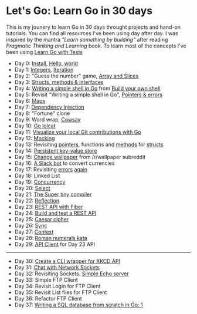 # Let's Go: Learn Go in 30 days

This is my jounery to learn Go in 30 days throught projects and hand-on tutorials. You can find all resources I've been using day after day. I was inspired by the mantra _"Learn something by building"_ after reading _Pragmatic Thinking and Learning_ book. To learn most of the concepts I've been using [Learn Go with Tests](https://github.com/quii/learn-go-with-tests)

* Day 0: [Install](https://github.com/quii/learn-go-with-tests/blob/master/install-go.md), [Hello, world](https://github.com/quii/learn-go-with-tests/blob/master/hello-world.md)
* Day 1: [Integers](https://github.com/quii/learn-go-with-tests/blob/master/integers.md), [Iteration](https://github.com/quii/learn-go-with-tests/blob/master/iteration.md)
* Day 2: "Guess the number" game, [Array and Slices](https://github.com/quii/learn-go-with-tests/blob/master/arrays-and-slices.md)
* Day 3: [Structs, methods & interfaces](https://github.com/quii/learn-go-with-tests/blob/master/structs-methods-and-interfaces.md)
* Day 4: [Writing a simple shell in Go](https://sj14.gitlab.io/post/2018-07-01-go-unix-shell/) from [Build your own shell](https://github.com/danistefanovic/build-your-own-x#build-your-own-shell)
* Day 5: Revisit "Writing a simple shell in Go", [Pointers & errors](https://github.com/quii/learn-go-with-tests/blob/master/pointers-and-errors.md)
* Day 6: [Maps](https://github.com/quii/learn-go-with-tests/blob/master/maps.md)
* Day 7: [Dependency Injection](https://github.com/quii/learn-go-with-tests/blob/master/dependency-injection.md)
* Day 8: "Fortune" clone
* Day 9: Word wrap, [Cowsay](https://flaviocopes.com/go-tutorial-cowsay/)
* Day 10: [Go lolcat](https://flaviocopes.com/go-tutorial-lolcat/)
* Day 11: [Visualize your local Git contributions with Go](https://flaviocopes.com/go-git-contributions)
* Day 12: [Mocking](https://github.com/quii/learn-go-with-tests/blob/master/mocking.md)
* Day 13: Revisiting [pointers](https://golangbot.com/pointers/), functions and [methods](https://golangbot.com/methods/) for [structs](https://golangbot.com/structs/)
* Day 14: [Persistent key-value store](https://www.opsdash.com/blog/persistent-key-value-store-golang.html)
* Day 15: [Change wallpaper](https://forum.golangbridge.org/t/beginner-to-golang-and-coding-projects/5198/4) from /r/wallpaper subreddit
* Day 16: [A Slack bot](https://labs.unacast.com/writing-a-slack-chatbot-in-golang-31758cba86fe) to convert currencies
* Day 17: Revisiting [errors](https://gobyexample.com/errors) [again](https://golangbot.com/error-handling/)
* Day 18: Linked List
* Day 19: [Concurrency](https://github.com/quii/learn-go-with-tests/blob/master/concurrency.md)
* Day 20: [Select](https://github.com/quii/learn-go-with-tests/blob/master/select.md)
* Day 21: [The Super tiny compiler](https://github.com/hazbo/the-super-tiny-compiler)
* Day 22: [Reflection](https://github.com/quii/learn-go-with-tests/blob/master/reflection.md)
* Day 23: [REST API with Fiber](https://tutorialedge.net/golang/basic-rest-api-go-fiber)
* Day 24: [Build and test a REST API](https://semaphoreci.com/community/tutorials/building-and-testing-a-rest-api-in-go-with-gorilla-mux-and-postgresql)
* Day 25: [Caesar cipher](https://en.wikipedia.org/wiki/Caesar_cipher)
* Day 26: [Sync](https://github.com/quii/learn-go-with-tests/blob/master/sync.md)
* Day 27: [Context](https://github.com/quii/learn-go-with-tests/blob/master/context.md)
* Day 28: [Roman numerals kata](https://github.com/quii/learn-go-with-tests/blob/master/roman-numerals.md)
* Day 29: [API Client](https://blog.gopheracademy.com/advent-2019/api-clients-humans/) for Day 23 API

***

* Day 30: [Create a CLI wrapper for XKCD API](https://eryb.space/2020/05/27/diving-into-go-by-building-a-cli-application.html)
* Day 31: [Chat with Network Sockets](https://www.thepolyglotdeveloper.com/2017/05/network-sockets-with-the-go-programming-language/)   
* Day 32: Revisiting Sockets. [Simple Echo server](https://golangr.com/socket-server/)
* Day 33: Simple FTP Client
* Day 34: Revisit Login for FTP Client
* Day 35: Revisit List files for FTP Client
* Day 36: Refactor FTP Client
* Day 37: [Writing a SQL database from scratch in Go: 1](https://notes.eatonphil.com/database-basics.html)
